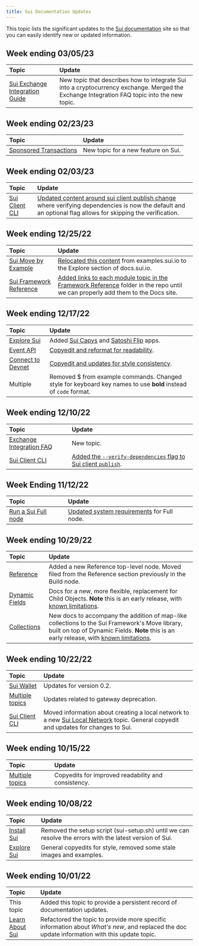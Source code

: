 ```yaml
---
title: Sui Documentation Updates
---
```


This topic lists the significant updates to the [Sui documentation](https://docs.sui.io) site so that you can easily identify new or updated information.

## Week ending 03/05/23

| Topic | Update | 
| :------ | :------- |
| [Sui Exchange Integration Guide](../learn/exchange-integration-guide.md) | New topic that describes how to integrate Sui into a cryptocurrency exchange. Merged the Exchange Integration FAQ topic into the new topic. |


## Week ending 02/23/23

| Topic | Update | 
| :------ | :------- |
| [Sponsored Transactions](../learn/sponsored-transactions.md) | New topic for a new feature on Sui. |


## Week ending 02/03/23

| Topic | Update | 
| :------ | :------- |
| [Sui Client CLI](../build/cli-client.md) | [Updated content around sui client publish change](https://github.com/MystenLabs/sui/pull/7632) where verifying dependencies is now the default and an optional flag allows for skipping the verification. |

## Week ending 12/25/22

| Topic | Update | 
| :------ | :------- |
| [Sui Move by Example](../explore/move-examples/index.md) | [Relocated this content](https://github.com/MystenLabs/sui/pull/6957) from examples.sui.io to the Explore section of docs.sui.io. |
| [Sui Framework Reference](../reference/framework/index.md) | [Added links to each module topic in the Framework Reference](https://github.com/MystenLabs/sui/pull/6958) folder in the repo until we can properly add them to the Docs site. |


## Week ending 12/17/22

| Topic | Update | 
| :------ | :------- |
| [Explore Sui](../explore/index.md) | Added [Sui Capys](https://docs.sui.io/) and [Satoshi Flip](https://satoshi-flip.sui.io/) apps. |
| [Event API](../build/event_api.md) | [Copyedit and reformat for readability](https://github.com/MystenLabs/sui/pull/6718). |
| [Connect to Devnet](../build/devnet.md) | [Copyedit and updates for style consistency](https://github.com/MystenLabs/sui/pull/6715/files#diff-33791b72aa9e90e09f1b9f85972b29b605e388dff5130b2cdd9417a6946c8012).
| Multiple | Removed $ from example commands. Changed style for keyboard key names to use **bold** instead of `code` format. |


## Week ending 12/10/22

| Topic | Update | 
| :------ | :------- |
| [Exchange Integration FAQ](../learn/exchange-integration-faq.md) | New topic. |
| [Sui Client CLI](../build/cli-client.md) | [Added the `--verify-dependencies` flag to Sui client `publish`](https://github.com/MystenLabs/sui/pull/6601). |

## Week Ending 11/12/22

| Topic | Update | 
| :------ | :------- |
| [Run a Sui Full node](../build/fullnode.md) | [Updated system requirements](https://github.com/MystenLabs/sui/pull/6033) for Full node. |

## Week ending 10/29/22

| Topic | Update | 
| :------ | :------- |
| [Reference](../reference) | Added a new Reference top-level node. Moved filed from the Reference section previously in the Build node. |
| [Dynamic Fields](../build/programming-with-objects/ch5-dynamic-fields.md) | Docs for a new, more flexible, replacement for Child Objects.  **Note** this is an early release, with [known limitations](../build/programming-with-objects/ch5-dynamic-fields.md#current-limitations). |
| [Collections](../build/programming-with-objects/ch6-collections.md) | New docs to accompany the addition of map-like collections to the Sui Framework's Move library, built on top of Dynamic Fields. **Note** this is an early release, with [known limitations](../build/programming-with-objects/ch6-collections.md#current-limitations). |

## Week ending 10/22/22

| Topic | Update | 
| :------ | :------- |
| [Sui Wallet](../explore/wallet-browser.md) | Updates for version 0.2. |
| [Multiple topics](https://github.com/MystenLabs/sui/pull/5266) | Updates related to gateway deprecation. |
| [Sui Client CLI](../build/cli-client.md) | Moved information about creating a local network to a new [Sui Local Network](../build/sui-local-network.md) topic. General copyedit and updates for changes to Sui. |

## Week ending 10/15/22

| Topic | Update | 
| :------ | :------- |
| [Multiple topics](https://github.com/MystenLabs/sui/pull/4960/files) | Copyedits for improved readability and consistency. |

## Week ending 10/08/22

| Topic | Update | 
| :------ | :------- |
| [Install Sui](../build/install.md) | Removed the setup script (sui-setup.sh) until we can resolve the errors with the latest version of Sui. |
| [Explore Sui](../explore/index.md) | General copyedits for style, removed some stale images and examples. |

## Week ending 10/01/22

| Topic | Update | 
| :------ | :------- |
| This topic | Added this topic to provide a persistent record of documentation updates. |
| [Learn About Sui](../learn/index.md) | Refactored the topic to provide more specific information about *What's new*, and replaced the doc update information with this update topic. |
